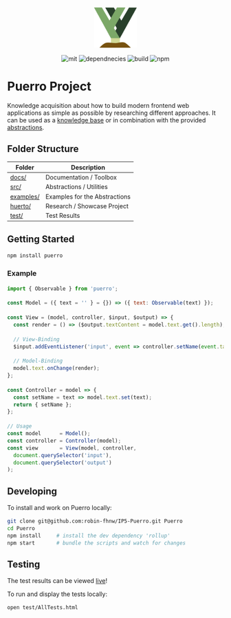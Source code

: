 <p align='center'>
  <img src='assets/img/puerro.png' width='100'>
</p>
<p align='center'>
  <img alt='mit' src='https://img.shields.io/badge/License-MIT-blue.svg'>
  <img alt='dependnecies' src='https://david-dm.org/robin-fhnw/IP5-Puerro.svg'>
  <img alt='build' src='https://travis-ci.org/robin-fhnw/IP5-Puerro.svg?branch=master'>
  <img alt='npm' src='https://img.shields.io/npm/dt/puerro.svg'>
</p>

# Puerro Project

Knowledge acquisition about how to build modern frontend web applications as simple as possible by researching different approaches.
It can be used as a [knowledge base](docs) or in combination with the provided [abstractions](src).

## Folder Structure

| Folder                 | Description                   |
| ---------------------- | ----------------------------- |
| [docs/](docs/)         | Documentation / Toolbox       |
| [src/](src/)           | Abstractions / Utilities      |
| [examples/](examples/) | Examples for the Abstractions |
| [huerto/](huerto/)     | Research / Showcase Project   |
| [test/](test/)         | Test Results                  |


## Getting Started

```bash
npm install puerro
```

### Example

```js
import { Observable } from 'puerro';

const Model = ({ text = '' } = {}) => ({ text: Observable(text) });

const View = (model, controller, $input, $output) => {
  const render = () => ($output.textContent = model.text.get().length);

  // View-Binding
  $input.addEventListener('input', event => controller.setName(event.target.value));

  // Model-Binding
  model.text.onChange(render);
};

const Controller = model => {
  const setName = text => model.text.set(text);
  return { setName };
};

// Usage
const model      = Model();
const controller = Controller(model);
const view       = View(model, controller,
  document.querySelector('input'),
  document.querySelector('output')
);
```

## Developing

To install and work on Puerro locally:

```bash
git clone git@github.com:robin-fhnw/IP5-Puerro.git Puerro
cd Puerro
npm install     # install the dev dependency 'rollup'
npm start       # bundle the scripts and watch for changes
```

## Testing

The test results can be viewed [live](https://robin-fhnw.github.io/IP5-Puerro/test/AllTests.html)!

To run and display the tests locally:
```bash
open test/AllTests.html
```


